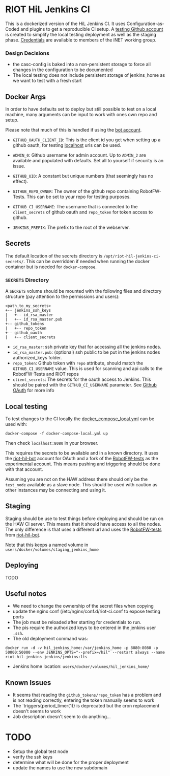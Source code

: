 # RIOT HiL Jenkins CI

This is a dockerized version of the HiL Jenkins CI.
It uses Configuration-as-Coded and plugins to get a reproducible CI setup.
A [testing Github account](https://github.com/riot-hil-bot) is created to simplify the local testing deployment as well as the staging phase.
[Credentials](https://trac.inet.haw-hamburg.de/trac/wiki/riot/ci/hil) are available to members of the iNET working group.

### Design Decisions

- the casc-config is baked into a non-persistent storage to force all changes in the configuration to be documented
- The local testing does not include persistent storage of jenkins_home as we want to test with a fresh start

## Docker Args

In order to have defaults set to deploy but still possible to test on a local machine, many arguments can be input to work with ones own repo and setup.

Please note that much of this is handled if using the [bot account](https://github.com/riot-hil-bot).

- `GITHUB_OAUTH_CLIENT_ID`: This is the client id you get when setting up a github oauth, for testing [localhost](https://docs.github.com/en/free-pro-team@latest/developers/apps/authorizing-oauth-apps#localhost-redirect-urls) urls can be used.

- `ADMIN_0`: Github username for admin account.
Up to `ADMIN_2` are available and populated with defaults.
Set all to yourself if security is an issue.

- `GITHUB_UID`: A constant but unique numbers (that seemingly has no effect).

- `GITHUB_REPO_OWNER`: The owner of the github repo containing RobotFW-Tests.
This can be set to your repo for testing purposes.

- `GITHUB_CI_USERNAME`: The username that is connected to the `client_secrets` of github oauth and `repo_token` for token access to github.

- `JENKINS_PREFIX`: The prefix to the root of the webserver.

## Secrets
The default location of the secrets directory is `/opt/riot-hil-jenkins-ci-secrets/`.
This can be overridden if needed when running the docker container but is needed for `docker-compose`.

### `SECRETS` Directory
A `SECRETS` volume should be mounted with the following files and directory structure (pay attention to the permissions and users):
```
<path_to_my_secrets>
+-- jenkins_ssh_keys
|   +-- id_rsa_master
|   +-- id_rsa_master.pub
+-- github_tokens
|   +-- repo_token
+-- github_oauth
|   +-- client_secrets
```

- `id_rsa_master`: ssh private key that for accessing all the jenkins nodes.
- `id_rsa_master.pub`: (optional) ssh public to be put in the jenkins nodes authorized_keys folder.
- `repo_token`: Github token with `repo` attribute, should match the `GITHUB_CI_USERNAME` value.
This is used for scanning and api calls to the RobotFW-Tests and RIOT repos
- `client_secrets`: The secrets for the oauth access to Jenkins.
This should be paired with the `GITHUB_CI_USERNAME` parameter.
See [Github OAuth](https://docs.github.com/en/free-pro-team@latest/developers/apps/authorizing-oauth-apps#localhost-redirect-urls) for more info

## Local testing
To test changes to the CI locally the [docker_compose_local.yml](docker_compose_local.yml) can be used with:

```
docker-compose -f docker-compose-local.yml up
```

Then check `localhost:8080` in your browser.

This requires the secrets to be available and in a known directory.
It uses the [riot-hil-bot](https://github.com/riot-hil-bot) account for OAuth and a fork of the [RobotFW-tests](https://github.com/riot-hil-bot/RobotFW-tests) as the experimental account.
This means pushing and triggering should be done with that account.

Assuming you are not on the HAW address there should only be the `test_node` available as a slave node.
This should be used with caution as other instances may be connecting and using it.

## Staging
Staging should be use to test things before deploying and should be run on the HAW CI server.
This means that it should have access to all the nodes.
The only difference is that uses a different url and uses the [RobotFW-tests](https://github.com/riot-hil-bot/RobotFW-tests) from [riot-hil-bot](https://github.com/riot-hil-bot).

Note that this keeps a named volume in `users/docker/volumes/staging_jenkins_home`

## Deploying

TODO


## Useful notes

- We need to change the ownership of the secret files when copying
- update the nginx conf (/etc/nginx/conf.d/riot-ci.conf to expose testing ports
- The job must be reloaded after starting for credentials to run.
- The pis require the authorized keys to be entered in the jenkins user `.ssh`.
- The old deployment command was:
```
docker run -d -v hil_jenkins_home:/var/jenkins_home -p 8080:8080 -p 50000:50000 --env JENKINS_OPTS="--prefix=/hil" --restart always --name riot-hil-jenkins jenkins/jenkins:lts
```
- Jenkins home location: `users/docker/volumes/hil_jenkins_home/`

## Known Issues
- It seems that reading the `github_tokens/repo_token` has a problem and is not reading correctly, entering the token manually seems to work
- The `triggers{period_timer(1)} is deprecated but the cron replacement doesn't seems to work
- Job description doesn't seem to do anything...

# TODO

- Setup the global test node
- verify the ssh keys
- determine what will be done for the proper deployment
- update the names to use the new subdomain